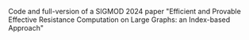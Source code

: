 Code and full-version of a SIGMOD 2024 paper "Efficient and Provable Effective Resistance Computation on Large Graphs: an Index-based Approach"
